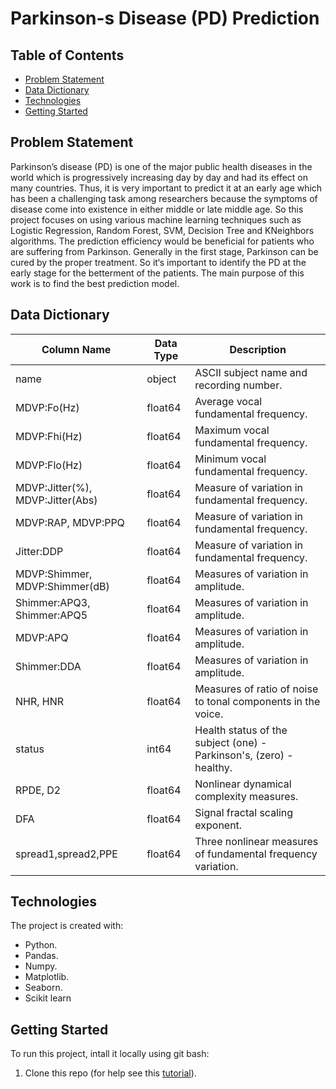 # Parkinson-s Disease (PD) Prediction

## Table of Contents
- [Problem Statement](#Problem-Statement)
- [Data Dictionary](#Data-Dictionay)
- [Technologies](#Technologies)
- [Getting Started](#Getting-Started)

## Problem Statement
Parkinson’s disease (PD) is one of the major public health diseases in the world which is progressively increasing day by day and had its effect on many countries. Thus, it is very important to predict it at an early age which has been a challenging task among researchers because the symptoms of disease come into existence in either middle or late middle age. So this project focuses on using various machine learning techniques such as Logistic Regression, Random Forest, SVM, Decision Tree and KNeighbors algorithms. The prediction efficiency would be beneficial for patients who are suffering from Parkinson. Generally in the first stage, Parkinson can be cured by the proper treatment. So it‘s important to identify the PD at the early stage for the betterment of the patients. The main purpose of this work is to find the best prediction model.

## Data Dictionary
| Column Name| Data Type | Description |
| --- | --- | --- |
| name | object | ASCII subject name and recording number. |
| MDVP:Fo(Hz) | float64 | Average vocal fundamental frequency.|
| MDVP:Fhi(Hz) | float64 | Maximum vocal fundamental frequency. |
| MDVP:Flo(Hz) | float64 | Minimum vocal fundamental frequency. |
| MDVP:Jitter(%), MDVP:Jitter(Abs) | float64 | Measure of variation in fundamental frequency. |
| MDVP:RAP, MDVP:PPQ  | float64 | Measure of variation in fundamental frequency. |
| Jitter:DDP | float64 | Measure of variation in fundamental frequency. |
| MDVP:Shimmer, MDVP:Shimmer(dB) | float64 | Measures of variation in amplitude. |
| Shimmer:APQ3, Shimmer:APQ5 | float64 | Measures of variation in amplitude. |
| MDVP:APQ | float64 | Measures of variation in amplitude. |
| Shimmer:DDA | float64 | Measures of variation in amplitude. |
| NHR, HNR | float64 | Measures of ratio of noise to tonal components in the voice. |
| status | int64 | Health status of the subject (one) - Parkinson's, (zero) - healthy. |
| RPDE, D2 | float64 | Nonlinear dynamical complexity measures. |
| DFA | float64 | Signal fractal scaling exponent. |
| spread1,spread2,PPE | float64 | Three nonlinear measures of fundamental frequency variation. | 

## Technologies
The project is created with:
- Python.
- Pandas.
- Numpy.
- Matplotlib.
- Seaborn.
- Scikit learn

## Getting Started
To run this project, intall it locally using git bash:
1. Clone this repo (for help see this [tutorial](https://docs.github.com/en/github/creating-cloning-and-archiving-repositories/cloning-a-repository)).
